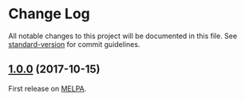 <!-- markdownlint-disable -->
# Change Log

All notable changes to this project will be documented in this file. See [standard-version](https://github.com/conventional-changelog/standard-version) for commit guidelines.

<a name="1.0.0"></a>
## [1.0.0](https://github.com/ybiquitous/js-auto-format-mode/releases/tag/1.0.0) (2017-10-15)

First release on [MELPA](https://melpa.org/).

